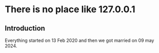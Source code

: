 # There is no place like 127.0.0.1

## Introduction

Everything started on 13 Feb 2020 and then we got married on 09 may 2024.
